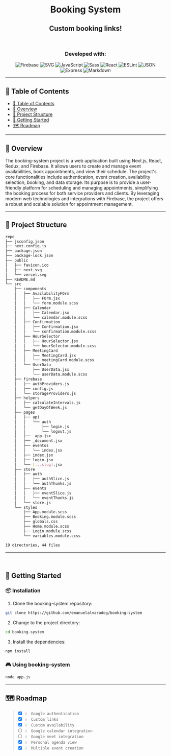 <div align="center">
<h1 align="center">
<br>Booking System
</h1>
<h2>Custom booking links!</h2>
<br>
<h3>Developed with:</h3>

<p align="center">
<img src="https://img.shields.io/badge/Firebase-FFCA28.svg?style&logo=Firebase&logoColor=black" alt="Firebase" />
<img src="https://img.shields.io/badge/SVG-FFB13B.svg?style&logo=SVG&logoColor=black" alt="SVG" />
<img src="https://img.shields.io/badge/JavaScript-F7DF1E.svg?style&logo=JavaScript&logoColor=black" alt="JavaScript" />
<img src="https://img.shields.io/badge/Sass-CC6699.svg?style&logo=Sass&logoColor=white" alt="Sass" />
<img src="https://img.shields.io/badge/React-61DAFB.svg?style&logo=React&logoColor=black" alt="React" />

<img src="https://img.shields.io/badge/ESLint-4B32C3.svg?style&logo=ESLint&logoColor=white" alt="ESLint" />
<img src="https://img.shields.io/badge/JSON-000000.svg?style&logo=JSON&logoColor=white" alt="JSON" />
<img src="https://img.shields.io/badge/Express-000000.svg?style&logo=Express&logoColor=white" alt="Express" />
<img src="https://img.shields.io/badge/Markdown-000000.svg?style&logo=Markdown&logoColor=white" alt="Markdown" />
</p>
</div>

---

## 📒 Table of Contents

- [📒 Table of Contents](#-table-of-contents)
- [📍 Overview](#-overview)
- [📂 Project Structure](#project-structure)
- [🚀 Getting Started](#-getting-started)
- [🗺 Roadmap](#-roadmap)

---

## 📍 Overview

The booking-system project is a web application built using Next.js, React, Redux, and Firebase. It allows users to create and manage event availabilities, book appointments, and view their schedule. The project's core functionalities include authentication, event creation, availability selection, booking, and data storage. Its purpose is to provide a user-friendly platform for scheduling and managing appointments, simplifying the booking process for both service providers and clients. By leveraging modern web technologies and integrations with Firebase, the project offers a robust and scalable solution for appointment management.

---

## 📂 Project Structure

```bash
repo
├── jsconfig.json
├── next.config.js
├── package.json
├── package-lock.json
├── public
│   ├── favicon.ico
│   ├── next.svg
│   └── vercel.svg
├── README.md
└── src
    ├── components
    │   ├── AvailabilityFOrm
    │   │   ├── FOrm.jsx
    │   │   └── form.module.scss
    │   ├── Calendar
    │   │   ├── Calendar.jsx
    │   │   └── calendar.module.scss
    │   ├── Confirmation
    │   │   ├── Confirmation.jsx
    │   │   └── confirmation.module.scss
    │   ├── HourSelector
    │   │   ├── HourSelector.jsx
    │   │   └── hourSelector.module.scss
    │   ├── MeetingCard
    │   │   ├── MeetingCard.jsx
    │   │   └── meetingCard.module.scss
    │   └── UserData
    │       ├── UserData.jsx
    │       └── userData.module.scss
    ├── firebase
    │   ├── authProviders.js
    │   ├── config.js
    │   └── storageProviders.js
    ├── helpers
    │   ├── calculateIntervals.js
    │   └── getDayOfWeek.js
    ├── pages
    │   ├── api
    │   │   └── auth
    │   │       ├── login.js
    │   │       └── logout.js
    │   ├── _app.jsx
    │   ├── _document.jsx
    │   ├── eventos
    │   │   └── index.jsx
    │   ├── index.jsx
    │   ├── login.jsx
    │   └── [...slug].jsx
    ├── store
    │   ├── auth
    │   │   ├── authSlice.js
    │   │   └── authThunks.js
    │   ├── events
    │   │   ├── eventSlice.js
    │   │   └── eventThunks.js
    │   └── store.js
    └── styles
        ├── App.module.scss
        ├── Booking.module.scss
        ├── globals.css
        ├── Home.module.scss
        ├── Login.module.scss
        └── variables.module.scss

19 directories, 44 files
```

---

<br>

## 🚀 Getting Started

### 📦 Installation

1. Clone the booking-system repository:

```sh
git clone https://github.com/emanuelalvaradog/booking-system
```

2. Change to the project directory:

```sh
cd booking-system
```

3. Install the dependencies:

```sh
npm install
```

### 🎮 Using booking-system

```sh
node app.js
```

---

## 🗺 Roadmap

> - [x] `ℹ️  Google authentication`
> - [x] `ℹ️  Custom links`
> - [x] `ℹ️  Custom availability`
> - [ ] `ℹ️  Google calendar integration`
> - [ ] `ℹ️  Google meet integration`
> - [x] `ℹ️  Personal agenda view`
> - [x] `ℹ️  Multiple event creation`

